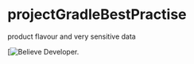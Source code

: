 # projectGradleBestPractise
product flavour and very sensitive data

[![Believe Developer.](https://miro.medium.com/max/6560/1*PGagM2HrNGhYibE-tz7lrA.png)
